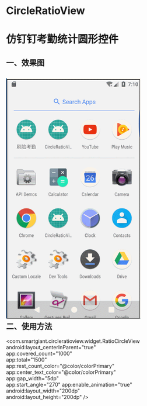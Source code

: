 # CircleRatioView
仿钉钉考勤统计圆形控件
=
一、效果图
---
![](https://github.com/861493711/CircleRatioView/blob/master/screenshot/CircleRatioView.gif)
<br>
二、使用方法
---
  <com.smartgiant.circleratioview.widget.RatioCircleView  <br>
      android:layout_centerInParent="true"  <br>
      app:covered_count="1000"  <br>
      app:total="1500"  <br>
      app:rest_count_color="@color/colorPrimary"  <br>
      app:center_text_color="@color/colorPrimary" <br>
      app:gap_width="5dp" <br>
      app:start_angle="270"
      app:enable_animation="true" <br>
      android:layout_width="200dp"  <br>
      android:layout_height="200dp" />  <br>
